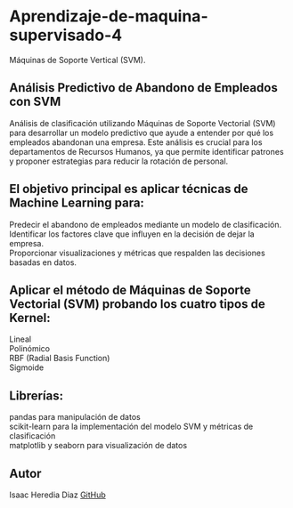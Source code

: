 # Aprendizaje-de-maquina-supervisado-4
Máquinas de Soporte Vertical (SVM).

## Análisis Predictivo de Abandono de Empleados con SVM
Análisis de clasificación utilizando Máquinas de Soporte Vectorial (SVM) para desarrollar un modelo predictivo que ayude a entender por qué los empleados abandonan una empresa. 
Este análisis es crucial para los departamentos de Recursos Humanos, ya que permite identificar patrones y proponer estrategias para reducir la rotación de personal.

## El objetivo principal es aplicar técnicas de Machine Learning para:

Predecir el abandono de empleados mediante un modelo de clasificación.                                                                                                             
Identificar los factores clave que influyen en la decisión de dejar la empresa.                                                                                                     
Proporcionar visualizaciones y métricas que respalden las decisiones basadas en datos.                                                                                            

## Aplicar el método de Máquinas de Soporte Vectorial (SVM) probando los cuatro tipos de Kernel:
Lineal                                                                                                                                                                          
Polinómico                                                                                                                                                                     
RBF (Radial Basis Function)                                                                                                                                     
Sigmoide                                                                                   

## Librerías:                                                                                                                                                           
pandas para manipulación de datos                                                                                                                                       
scikit-learn para la implementación del modelo SVM y métricas de clasificación                                                                                                   
matplotlib y seaborn para visualización de datos                                                                                                                               

## Autor
Isaac Heredia Diaz
[GitHub](https://github.com/IsaacHD86)
